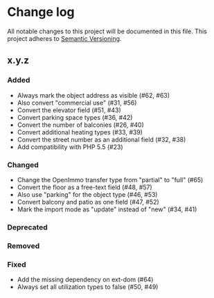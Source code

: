 # Change log

All notable changes to this project will be documented in this file.
This project adheres to [Semantic Versioning](https://semver.org/).

## x.y.z

### Added
- Always mark the object address as visible (#62, #63)
- Also convert "commercial use" (#31, #56)
- Convert the elevator field (#51, #43)
- Convert parking space types (#36, #42)
- Convert the number of balconies (#26, #40)
- Convert additional heating types (#33, #39)
- Convert the street number as an additional field (#32, #38)
- Add compatibility with PHP 5.5 (#23)

### Changed
- Change the OpenImmo transfer type from "partial" to "full" (#65)
- Convert the floor as a free-text field (#48, #57)
- Also use "parking" for the object type (#46, #53)
- Convert balcony and patio as one field (#47, #52)
- Mark the import mode as "update" instead of "new" (#34, #41)

### Deprecated

### Removed

### Fixed
- Add the missing dependency on ext-dom (#64)
- Always set all utilization types to false (#50, #49)
